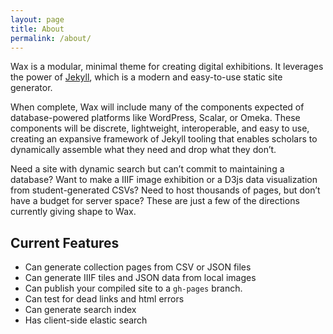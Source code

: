 ```yaml
---
layout: page
title: About
permalink: /about/
---
```


Wax is a modular, minimal theme for creating digital exhibitions. It leverages the power of [Jekyll](https://jekyllrb.com), which is a modern and easy-to-use static site generator.

When complete, Wax will include many of the components expected of database-powered platforms like WordPress, Scalar, or Omeka. These components will be discrete, lightweight, interoperable, and easy to use, creating an expansive framework of Jekyll tooling that enables scholars to dynamically assemble what they need and drop what they don’t.

Need a site with dynamic search but can’t commit to maintaining a database? Want to make a IIIF image exhibition or a D3js data visualization from student-generated CSVs? Need to host thousands of pages, but don’t have a budget for server space? These are just a few of the directions currently giving shape to Wax.

## Current Features

- Can generate collection pages from CSV or JSON files
- Can generate IIIF tiles and JSON data from local images
- Can publish your compiled site to a `gh-pages` branch.
- Can test for dead links and html errors
- Can generate search index
- Has client-side elastic search
